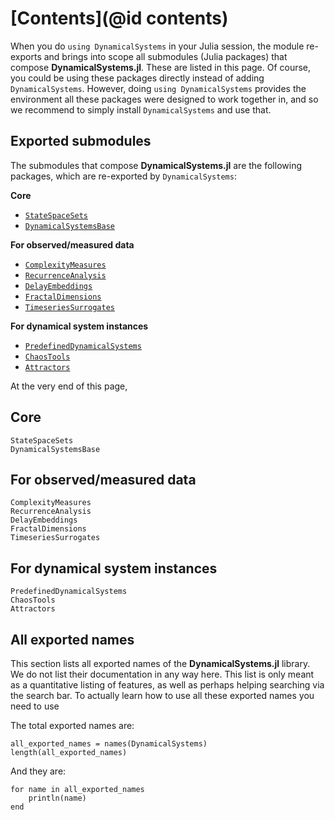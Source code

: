 # [Contents](@id contents)

When you do `using DynamicalSystems` in your Julia session, the module
re-exports and brings into scope all submodules (Julia packages) that compose **DynamicalSystems.jl**. These are listed in this page.
Of course, you could be using these packages directly instead of adding `DynamicalSystems`.
However, doing `using DynamicalSystems` provides the environment all these packages were designed to work together in, and so we recommend to simply install `DynamicalSystems` and use that.

## Exported submodules

The submodules that compose **DynamicalSystems.jl** are the following packages, which are re-exported by `DynamicalSystems`:

**Core**
- [`StateSpaceSets`](@ref)
- [`DynamicalSystemsBase`](@ref)

**For observed/measured data**
- [`ComplexityMeasures`](@ref)
- [`RecurrenceAnalysis`](@ref)
- [`DelayEmbeddings`](@ref)
- [`FractalDimensions`](@ref)
- [`TimeseriesSurrogates`](@ref)

**For dynamical system instances**
- [`PredefinedDynamicalSystems`](@ref)
- [`ChaosTools`](@ref)
- [`Attractors`](@ref)

At the very end of this page,


## Core

```@docs
StateSpaceSets
DynamicalSystemsBase
```

## For observed/measured data

```@docs
ComplexityMeasures
RecurrenceAnalysis
DelayEmbeddings
FractalDimensions
TimeseriesSurrogates
```

## For dynamical system instances

```@docs
PredefinedDynamicalSystems
ChaosTools
Attractors
```

## All exported names

This section lists all exported names of the **DynamicalSystems.jl** library. We do not list their documentation in any way here. This list is only meant as a quantitative listing of features, as well as perhaps helping searching via the search bar. To actually learn how to use all these exported names you need to use

The total exported names are:

```@example MAIN
all_exported_names = names(DynamicalSystems)
length(all_exported_names)
```

And they are:

```@example MAIN
for name in all_exported_names
    println(name)
end
```